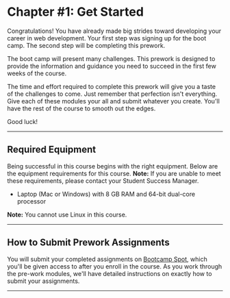 # Chapter \#1: Get Started

Congratulations! You have already made big strides toward developing your career in web development. Your first step was signing up for the boot camp. The second step will be completing this prework.

The boot camp will present many challenges. This prework is designed to provide the information and guidance you need to succeed in the first few weeks of the course.

The time and effort required to complete this prework will give you a taste of the challenges to come. Just remember that perfection isn't everything. Give each of these modules your all and submit whatever you create. You'll have the rest of the course to smooth out the edges.

Good luck!

---

## Required Equipment

Being successful in this course begins with the right equipment. Below are the equipment requirements for this course. **Note:** If you are unable to meet these requirements, please contact your Student Success Manager.

* Laptop (Mac or Windows) with 8 GB RAM and 64-bit dual-core processor

**Note:** You cannot use Linux in this course.

---

## How to Submit Prework Assignments

You will submit your completed assignments on [Bootcamp Spot](https://www.bootcampspot.com/login), which you'll be given access to after you enroll in the course. As you work through the pre-work modules, we'll have detailed instructions on exactly how to submit your assignments.

---
